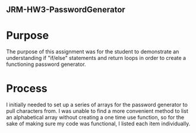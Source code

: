 ## JRM-HW3-PasswordGenerator

# Purpose
The purpose of this assignment was for the student to demonstrate an understanding if "if/else" statements and return loops in order to create a functioning password generator.

# Process
I initially needed to set up a series of arrays for the password generator to pull characters from. I was unable to find a more convenient method to list an alphabetical array without creating a one time use function, so for the sake of making sure my code was functional, I listed each item individually.
